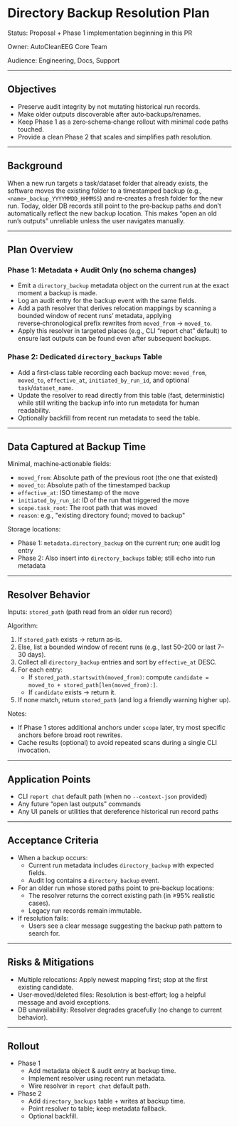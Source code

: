 # Directory Backup Resolution Plan

Status: Proposal + Phase 1 implementation beginning in this PR

Owner: AutoCleanEEG Core Team

Audience: Engineering, Docs, Support

---

## Objectives

- Preserve audit integrity by not mutating historical run records.
- Make older outputs discoverable after auto‑backups/renames.
- Keep Phase 1 as a zero‑schema‑change rollout with minimal code paths touched.
- Provide a clean Phase 2 that scales and simplifies path resolution.

---

## Background

When a new run targets a task/dataset folder that already exists, the software moves the existing folder to a timestamped backup (e.g., `<name>_backup_YYYYMMDD_HHMMSS`) and re‑creates a fresh folder for the new run. Today, older DB records still point to the pre‑backup paths and don’t automatically reflect the new backup location. This makes “open an old run’s outputs” unreliable unless the user navigates manually.

---

## Plan Overview

### Phase 1: Metadata + Audit Only (no schema changes)

- Emit a `directory_backup` metadata object on the current run at the exact moment a backup is made.
- Log an audit entry for the backup event with the same fields.
- Add a path resolver that derives relocation mappings by scanning a bounded window of recent runs’ metadata, applying reverse‑chronological prefix rewrites from `moved_from` → `moved_to`.
- Apply this resolver in targeted places (e.g., CLI “report chat” default) to ensure last outputs can be found even after subsequent backups.

### Phase 2: Dedicated `directory_backups` Table

- Add a first‑class table recording each backup move: `moved_from`, `moved_to`, `effective_at`, `initiated_by_run_id`, and optional `task`/`dataset_name`.
- Update the resolver to read directly from this table (fast, deterministic) while still writing the backup info into run metadata for human readability.
- Optionally backfill from recent run metadata to seed the table.

---

## Data Captured at Backup Time

Minimal, machine‑actionable fields:

- `moved_from`: Absolute path of the previous root (the one that existed)
- `moved_to`: Absolute path of the timestamped backup
- `effective_at`: ISO timestamp of the move
- `initiated_by_run_id`: ID of the run that triggered the move
- `scope.task_root`: The root path that was moved
- `reason`: e.g., "existing directory found; moved to backup"

Storage locations:

- Phase 1: `metadata.directory_backup` on the current run; one audit log entry
- Phase 2: Also insert into `directory_backups` table; still echo into run metadata

---

## Resolver Behavior

Inputs: `stored_path` (path read from an older run record)

Algorithm:

1. If `stored_path` exists → return as‑is.
2. Else, list a bounded window of recent runs (e.g., last 50–200 or last 7–30 days).
3. Collect all `directory_backup` entries and sort by `effective_at` DESC.
4. For each entry:
   - If `stored_path.startswith(moved_from)`: compute
     `candidate = moved_to + stored_path[len(moved_from):]`.
   - If `candidate` exists → return it.
5. If none match, return `stored_path` (and log a friendly warning higher up).

Notes:

- If Phase 1 stores additional anchors under `scope` later, try most specific anchors before broad root rewrites.
- Cache results (optional) to avoid repeated scans during a single CLI invocation.

---

## Application Points

- CLI `report chat` default path (when no `--context-json` provided)
- Any future “open last outputs” commands
- Any UI panels or utilities that dereference historical run record paths

---

## Acceptance Criteria

- When a backup occurs:
  - Current run metadata includes `directory_backup` with expected fields.
  - Audit log contains a `directory_backup` event.
- For an older run whose stored paths point to pre‑backup locations:
  - The resolver returns the correct existing path (in ≥95% realistic cases).
  - Legacy run records remain immutable.
- If resolution fails:
  - Users see a clear message suggesting the backup path pattern to search for.

---

## Risks & Mitigations

- Multiple relocations: Apply newest mapping first; stop at the first existing candidate.
- User‑moved/deleted files: Resolution is best‑effort; log a helpful message and avoid exceptions.
- DB unavailability: Resolver degrades gracefully (no change to current behavior).

---

## Rollout

- Phase 1
  - Add metadata object & audit entry at backup time.
  - Implement resolver using recent run metadata.
  - Wire resolver in `report chat` default path.
- Phase 2
  - Add `directory_backups` table + writes at backup time.
  - Point resolver to table; keep metadata fallback.
  - Optional backfill.

